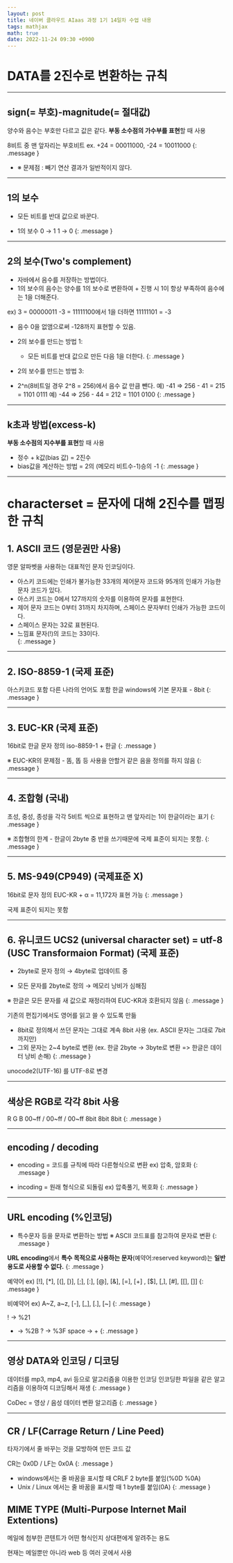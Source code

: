 ```yaml
---
layout: post
title: 네이버 클라우드 AIaas 과정 1기 14일차 수업 내용
tags: mathjax
math: true
date: 2022-11-24 09:30 +0900
---
```


# DATA를 2진수로 변환하는 규칙

---
## sign(= 부호)-magnitude(= 절대값)

양수와 음수는 부호만 다르고 값은 같다.
**부동 소수점의 가수부를 표현**할 때 사용

8비트 중 맨 앞자리는 부호비트
ex. +24 = 00011000, -24 = 10011000
{: .message }

- ※ 문제점 : 빼기 연산 결과가 일반적이지 않다.

---
## 1의 보수

- 모든 비트를 반대 값으로 바꾼다.

- 1의 보수
0 → 1
1 → 0
{: .message }

---
## 2의 보수(Two's complement)

- 자바에서 음수를 저장하는 방법이다.
- 1의 보수의 음수는 양수를 1의 보수로 변환하여 + 진행 시
  1이 항상 부족하여 음수에는 1을 더해준다.

ex) 3 = 00000011 -3 = 11111100에서 1을 더하면 11111101 = -3
- 음수 0을 없앰으로써 -128까지 표현할 수 있음.
- 2의 보수를 만드는 방법 1:
  - 모든 비트를 반대 값으로 만든 다음 1을 더한다.
{: .message }

- 2의 보수를 만드는 방법 3:
 - 2^n(8비트일 경우 2^8 = 256)에서 음수 값 만큼 뺀다.
   예) -41 => 256 - 41 = 215 = 1101 0111
   예) -44 => 256 - 44 = 212 = 1101 0100
{: .message }

---
## k초과 방법(excess-k)

**부동 소수점의 지수부를 표현**할 때 사용

- 정수 + k값(bias 값) = 2진수
- bias값을 계산하는 방법 = 2의 (메모리 비트수-1)승의 -1
{: .message }


---
# characterset = 문자에 대해 2진수를 맵핑한 규칙

## 1. ASCII 코드 (영문권만 사용)

영문 알파벳을 사용하는 대표적인 문자 인코딩이다.

- 아스키 코드에는 인쇄가 불가능한 33개의 제어문자 코드와 95개의 인쇄가 가능한 문자 코드가 있다. 
- 아스키 코드는 0에서 127까지의 숫자를 이용하여 문자를 표현한다.<br>
- 제어 문자 코드는 0부터 31까지 차지하며, 스페이스 문자부터 인쇄가 가능한 코드이다.<br>
- 스페이스 문자는 32로 표현된다.<br>
- 느낌표 문자(!)의 코드는 33이다.<br>
{: .message }

---
## 2. ISO-8859-1 (국제 표준)

아스키코드 포함 다른 나라의 언어도 포함
한글 windows에 기본 문자표 - 8bit
{: .message }

---
## 3. EUC-KR (국제 표준)

16bit로 한글 문자 정의
iso-8859-1 + 한글
{: .message }

※ EUC-KR의 문제점 - 똠, 똡 등 사용을 안할거 같은 음을 정의를 하지 않음
{: .message }

---
## 4. 조합형 (국내)

초성, 중성, 종성을 각각 5비트 씩으로 표현하고 맨 앞자리는 1이 한글이라는 표기
{: .message }

※ 조합형의 한계 - 한글이 2byte 중 반을 쓰기때문에 국제 표준이 되지는 못함.
{: .message }

---
## 5. MS-949(CP949) (국제표준 X)

16bit로 문자 정의
EUC-KR + α = 11,172자 표현 가능
{: .message }

국제 표준이 되지는 못함

---
## 6. 유니코드 UCS2 (universal character set) = utf-8 (USC Transformaion Format) (국제 표준)

- 2byte로 문자 정의 → 4byte로 업데이트 중

- 모든 문자를 2byte로 정의 → 메모리 낭비가 심해짐

※ 한글은 모든 문자를 새 값으로 재정리하여 EUC-KR과 호환되지 않음
{: .message }

기존의 편집기에서도 영어를 읽고 쓸 수 있도록 만듦

- 8bit로 정의해서 쓰던 문자는 그대로 계속 8bit 사용
  (ex. ASCII 문자는 그대로 7bit까지만)
- 그외 문자는 2~4 byte로 변환
  (ex. 한글 2byte → 3byte로 변환 => 한글은 데이터 낭비 손해)
{: .message }

unocode2(UTF-16) 를 UTF-8로 변경

---
## 색상은 RGB로 각각 8bit 사용

  R       G       B
00~ff / 00~ff / 00~ff
 8bit   8bit    8bit
{: .message }

---
## encoding / decoding

- encoding = 코드를 규칙에 따라 다른형식으로 변환
ex) 압축, 암호화
{: .message }

- incoding = 원래 형식으로 되돌림
 ex) 압축풀기, 복호화
{: .message }

---
## URL encoding (%인코딩)

- 특수문자 등을 문자로 변환하는 방법
※ ASCII 코드표를 참고하여 문자로 변환
{: .message }

**URL encoding**에서 **특수 목적으로 사용하는 문자**(예약어:reserved keyword)는
**일반 용도로 사용할 수 없다.**
{: .message }

예약어 ex) [!], [*], [(], [)], [;], [:], [@], [&], [=], [+] , [$], [,], [#], [[], []]
{: .message }

비예약어 ex) A~Z, a~z, [-], [_], [.], [~]
{: .message }

! → %21
+ → %2B
? → %3F
space → +
{: .message }

---
## 영상 DATA와 인코딩 / 디코딩

데이터를 mp3, mp4, avi 등으로 알고리즘을 이용한 인코딩
인코딩한 파일을 같은 알고리즘을 이용하여 디코딩해서 재생
{: .message }

CoDec = 영상 / 음성 데이터 변환 알고리즘
{: .message }

---
## CR / LF(Carrage Return / Line Peed)

타자기에서 줄 바꾸는 것을 모방하여 만든 코드 값

CR는 0x0D / LF는 0x0A
{: .message }

- windows에서는 줄 바꿈을 표시할 때 CRLF 2 byte를 붙임(%0D %0A)
- Unix / Linux 에서는 줄 바꿈을 표시할 때 1 byte를 붙임(0A)
{: .message }

## MIME TYPE (Multi-Purpose Internet Mail Extentions)

메일에 첨부한 콘텐트가 어떤 형식인지 상대편에게 알려주는 용도

현재는 메일뿐만 아니라 web 등 여러 곳에서 사용




